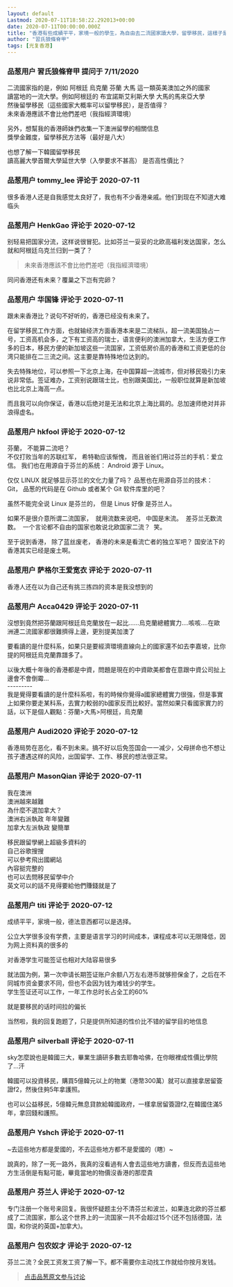 ```yaml
---
layout: default
Lastmod: 2020-07-11T18:58:22.292013+00:00
date: 2020-07-11T00:00:00.000Z
title: "香港有些成績平平，家境一般的學生，為自由去二流國家讀大學，留學移民，這樣子是否值得？"
author: "習氏狼條脊甲"
tags: [光复香港]
---
```



### 品葱用户 **習氏狼條脊甲** 提问于 7/11/2020
    
二流國家指的是，例如 阿根廷 烏克蘭 芬蘭 大馬 這一類英美澳加之外的國家  
讀當地的一流大學。例如阿根廷的 布宜諾斯艾利斯大學 大馬的馬來亞大學  
然後留學移民（這些國家大概率可以留學移民），是否值得？  
未來香港應該不會比他們差吧（我指經濟環境）  
  
另外，想幫我的香港師妹們收集一下澳洲留學的相關信息  
獎學金難度，留學移民方法等（最好是八大）  
  
  
也想了解一下韓國留學移民  
讀高麗大學首爾大學延世大學（入學要求不甚高） 是否高性價比？
    
                

### 品葱用户 **tommy_lee** 评论于 2020-07-11
        
很多香港人还是自我感觉太良好了，我也有不少香港亲戚。他们到现在不知道大难临头
        
                

### 品葱用户 **HenkGao** 评论于 2020-07-12
        
别轻易把国家分流，这样说很冒犯。比如芬兰一妥妥的北欧高福利发达国家，怎么就和阿根廷乌克兰归到一类了？  

> 未來香港應該不會比他們差吧（我指經濟環境）

  
同问香港还有未来？覆巢之下岂有完卵？
        
                

### 品葱用户 **华国锋** 评论于 2020-07-11
        
跟未来香港比？说句不好听的，香港已经没有未来了。  
  
在留学移民工作方面，也就输经济方面香港本来是二流梯队，超一流美国独占一号，工资高机会多，之下有工资高的瑞士，语言便利的澳洲加拿大，生活方便工作多的日本，移民方便的新加坡这些一流国家，工资低房价高的香港和工资更低的台湾只能排在二三流之间。这主要是靠特殊地位达到的。  
  
失去特殊地位，可以参照一下北京上海，在中国算超一流城市，但对移民吸引力来说非常低。签证难办，工资别说跟瑞士比，也别跟美国比，一般职位就算是新加坡也比北京上海高一点。  
  
而且我可以向你保证，香港以后绝对是无法和北京上海比肩的。总加速师绝对并非浪得虚名。
        
                

### 品葱用户 **hkfool** 评论于 2020-07-12
        
芬蘭， 不能算二流吧？   
不仅打败当年的苏联红军， 希特勒应该惭愧， 而且爸爸们用过芬兰的手机：爱立信。 我们也在用源自于芬兰的系统： Android 源于 Linux。  
  
仅仅 LINUX 就足够显示芬兰的文化力量了吗？ 品葱也在用源自芬兰的技术： Git， 品葱的代码是在 Github 或者某个 Git 软件库里的吧？  
  
虽然不能完全说 Linux 是芬兰的， 但是 Linus 好像 是芬兰人。  
  
如果不是很介意所谓二流国家，  就用流数来说吧， 中国是末流。  差芬兰无数流数。  一个言论都不自由的国家也敢说北欧国家二流？  笑。  
  
至于说到香港， 除了蓝丝废老， 香港的未来是看流亡者的独立军吧？ 国安法下的香港其实已经是废土啊。
        
                

### 品葱用户 **萨格尔王爱宽衣** 评论于 2020-07-11
        
香港人还在以为自己还有挑三拣四的资本是我没想到的
        
                

### 品葱用户 **Acca0429** 评论于 2020-07-11
        
沒想到竟然把芬蘭跟阿根廷烏克蘭放在一起比......烏克蘭總體實力....咳咳....在歐洲連二流國家都很難擠得上邊，更別提美加澳了  
  
要看讀的是什麼科系，如果只是要經濟環境直線向上的國家還不如去李嘉坡，比你提的阿根廷烏克蘭靠譜多了。  
  
以後大概十年後的香港都是中資，問題是現在的中資歐美都會在意跟中資公司扯上邊會不會倒霉...  
\---------  
我是覺得要看讀的是什麼科系啦，有的時候你覺得a國家總體實力很強，但是事實上如果你要走某科系，去實力較弱的b國家反而比較好。當然如果只看國家實力的話，以下是個人觀點：芬蘭>大馬>阿根廷，烏克蘭
        
                

### 品葱用户 **Audi2020** 评论于 2020-07-12
        
香港局势在恶化，看不到未来。搞不好以后免签国会一一减少，父母拼命也不想让孩子遭遇这样的风险，出国留学、工作、移民的想法很正常。
        
                

### 品葱用户 **MasonQian** 评论于 2020-07-11
        
我在澳洲  
澳洲越來越難  
為什麼不選加拿大？  
澳洲右派執政 年年變難  
加拿大左派執政 變簡單  
  
移民跟留學網上超級多資料的  
自己谷歌搜搜  
可以參考飛出國網站  
內容挺完整的  
也可以去問移民留學中介  
英文可以的話不見得要給他們賺錢就是了
        
                

### 品葱用户 **titi** 评论于 2020-07-12
        
成绩平平，家境一般，德法意西都可以是选择。  
  
公立大学很多没有学费，主要是语言学习的时间成本，课程成本可以无限降低，因为网上资料真的很多的  
  
对香港学生可能签证也相对大陆容易很多  
  
就法国为例，第一次申请长期签证账户余额八万左右港币就够担保金了，之后在不同城市资金要求不同，但也不会因为钱为难钱少的学生。  
学生签证还可以工作，一年工作总时长占全工的60%  
  
就是要移民的话时间拉的偏长  
  
当然啦，我的回复跑题了，只是提供所知道的性价比不错的留学目的地信息
        
                

### 品葱用户 **silverball** 评论于 2020-07-11
        
sky怎麼說也是韓國三大，畢業生讀研多數去耶魯哈佛，在你眼裡成性價比學院了...汗  
  
韓國可以投資移民，購買5億韓元以上的物業（港幣300萬）就可以直接拿居留簽證f2，然後住夠5年拿護照。  
  
也可以公益移民，5億韓元無息貸款給韓國政府，一樣拿居留簽證f2,在韓國住滿5年，拿回錢和護照。
        
                

### 品葱用户 **Yshch** 评论于 2020-07-11
        
~去這些地方都是愛國的，不去這些地方都不是愛國的（瞎）~  
  
說真的，除了一死一路外，我真的沒看過有人會去這些地方讀書，但反而去這些地方生活倒是有點可能，畢竟當地的物價沒香港的那麼貴
        
                

### 品葱用户 **芬兰人** 评论于 2020-07-12
        
专门注册一个账号来回复。我很怀疑题主分不清芬兰和波兰，如果连北欧的芬兰都成了二流国家，那么这个世界上的一流国家一共不会超过15个(还不包括德国，法国，和你说的英国+加拿大)。
        
                

### 品葱用户 **包农奴才** 评论于 2020-07-12
        
芬兰二流？全民工资发工资了解一下。都不需要你主动找工作就给你按月发钱。
        
                





> [点击品葱原文参与讨论](https://pincong.rocks/question/28379)

